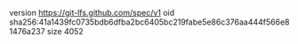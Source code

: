 version https://git-lfs.github.com/spec/v1
oid sha256:41a1439fc0735bdb6dfba2bc6405bc219fabe5e86c376aa444f566e81476a237
size 4052
